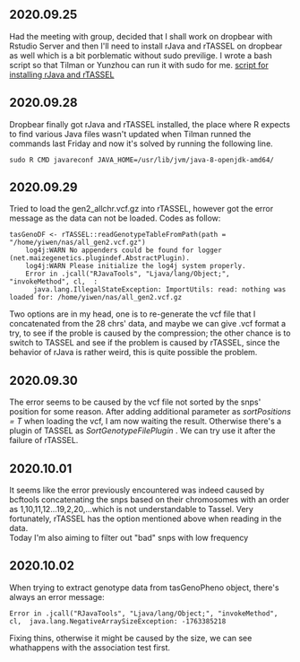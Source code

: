 ## 2020.09.25
Had the meeting with group, decided that I shall work on dropbear with Rstudio Server and then I'll need to install rJava and rTASSEL on dropbear as well which is a bit porblematic without sudo previlige. I wrote a bash script so that Tilman or Yunzhou can run it with sudo for me.
[script for installing rJava and rTASSEL](https://github.com/Lil-Gepi/RT-Chicken_GWAS/blob/master/install_rJava_rTASSEL.sh)

## 2020.09.28
Dropbear finally got rJava and rTASSEL installed, the place where R expects to find various Java files wasn't updated when Tilman runned the commands last Friday and now it's solved by running the following line.<br>

    sudo R CMD javareconf JAVA_HOME=/usr/lib/jvm/java-8-openjdk-amd64/

## 2020.09.29 <br>
Tried to load the gen2_allchr.vcf.gz into rTASSEL, however got the error message as the data can not be loaded. Codes as follow:<br>

    tasGenoDF <- rTASSEL::readGenotypeTableFromPath(path = "/home/yiwen/nas/all_gen2.vcf.gz")
        log4j:WARN No appenders could be found for logger (net.maizegenetics.plugindef.AbstractPlugin).
        log4j:WARN Please initialize the log4j system properly.
        Error in .jcall("RJavaTools", "Ljava/lang/Object;", "invokeMethod", cl,  :
          java.lang.IllegalStateException: ImportUtils: read: nothing was loaded for: /home/yiwen/nas/all_gen2.vcf.gz
Two options are in my head, one is to re-generate the vcf file that I concatenated from the 28 chrs' data, and maybe we can give .vcf format a try, to see if the proble is caused by the compression; the other chance is to switch to TASSEL and see if the problem is caused by rTASSEL, since the behavior of rJava is rather weird, this is quite possible the problem. 

## 2020.09.30
The error seems to be caused by the vcf file not sorted by the snps' position for some reason. After adding additional parameter as _sortPositions = T_ when loading the vcf, I am now waiting the result. Otherwise there's a plugin of TASSEL as _SortGenotypeFilePlugin_ . We can try use it after the failure of rTASSEL.

## 2020.10.01
It seems like the error previously encountered was indeed caused by bcftools concatenating the snps based on their chromosomes with an order as 1,10,11,12...19,2,20,...which is not understandable to Tassel. Very fortunately, rTASSEL has the option mentioned above when reading in the data.<br>
Today I'm also aiming to filter out "bad" snps with low frequency  

## 2020.10.02
When trying to extract genotype data from tasGenoPheno object, there's always an  error message:
    
    Error in .jcall("RJavaTools", "Ljava/lang/Object;", "invokeMethod", cl,  java.lang.NegativeArraySizeException: -1763385218
Fixing thins, otherwise it might be caused by the size, we can see whathappens with the association test first.

